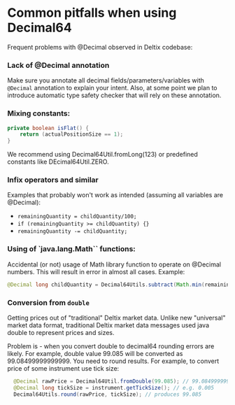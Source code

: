 # Common pitfalls when using Decimal64

Frequent problems with @Decimal observed in Deltix codebase:

### Lack of @Decimal annotation
Make sure you annotate all decimal fields/parameters/variables with ``@Decimal`` annotation to explain your intent. Also, at some point we plan to introduce automatic type safety checker that will rely on these annotation.

### Mixing constants:

```java
private boolean isFlat() {
	return (actualPositionSize == 1);
}
```
We recommend using Decimal64Util.fromLong(123) or predefined constants like DEcimal64Util.ZERO.


### Infix operators and similar

Examples that probably won't work as intended (assuming all variables are @Decimal):

* `` remainingQuantity = childQuantity/100; ``
* `` if (remainingQuantity >= childQuantity) {} ``
* `` remainingQuantity -= childQuantity; ``


### Using of `java.lang.Math`` functions:

Accidental (or not) usage of Math library function to operate on @Decimal numbers. This will result in error in almost all cases. Example:

```java
@Decimal long childQuantity = Decimal64Utils.subtract(Math.min(remainingQuantity, displayQuantity), quantityOnTheMarket);
```
 
### Conversion from ``double``

Getting prices out of "traditional" Deltix market data. Unlike new "universal" market data format, traditional Deltix market data messages used java double to represent prices and sizes.
 
Problem is - when you convert double to decimal64 rounding errors are likely. For example, double value 99.085 will be converted as 99.08499999999999. You need to round results. 
 For example, to convert price of some instrument use tick size:

```java 
  @Decimal rawPrice = Decimal64Util.fromDouble(99.085); // 99.08499999999999
  @Decimal long tickSize = instrument.getTickSize(); // e.g. 0.005 
  Decimal64Utils.round(rawPrice, tickSize); // produces 99.085
 ```
 
